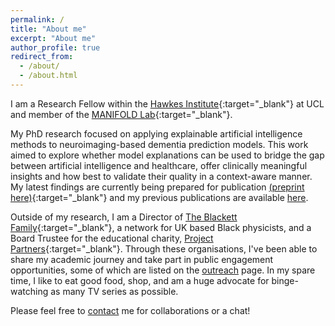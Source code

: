 ```yaml
---
permalink: /
title: "About me"
excerpt: "About me"
author_profile: true
redirect_from: 
  - /about/
  - /about.html
---
```


I am a Research Fellow within the [Hawkes Institute](https://www.ucl.ac.uk/hawkes-institute/){:target="_blank"} at UCL and member of the [MANIFOLD Lab](https://manifold-lab.netlify.app){:target="_blank"}.

My PhD research focused on applying explainable artificial intelligence methods to neuroimaging-based dementia prediction models. This work aimed to explore whether model explanations can be used to bridge the gap between artificial intelligence and healthcare, offer clinically meaningful insights and how best to validate their quality in a context-aware manner. My latest findings are currently being prepared for publication [(preprint here)](https://www.medrxiv.org/content/10.1101/2025.01.13.25320382v2){:target="_blank"} and my previous publications are available [here](https://sophmrtn.github.io/publications/).

Outside of my research, I am a Director of [The Blackett Family](https://www.theblackettlabfamily.com){:target="_blank"}, a network for UK based Black physicists, and a Board Trustee for the educational charity, [Project Partners](https://projectpartners.org.uk/){:target="_blank"}. Through these organisations, I've been able to share my academic journey and take part in public engagement opportunities, some of which are listed on the [outreach](https://sophmrtn.github.io/outreach/) page. In my spare time, I like to eat good food, shop, and am a huge advocate for binge-watching as many TV series as possible.

Please feel free to [contact](mailto:sophie.a.martin@ucl.ac.uk) me for collaborations or a chat!
